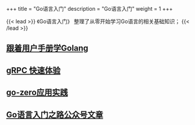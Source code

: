 +++
title = "Go语言入门"
description = "Go语言入门"
weight = 1
+++

{{< lead >}}
《Go语言入门》 整理了从零开始学习Go语言的相关基础知识；
{{< /lead >}}

## [跟着用户手册学Golang](/beginner/)
## [gRPC 快速体验](/grpc/)
## [go-zero应用实践](/go-zero/)
## [Go语言入门之路公众号文章](/wx/)
